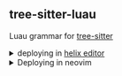 ## tree-sitter-luau

Luau grammar for [tree-sitter](https://github.com/tree-sitter/tree-sitter)

<details>
  <summary>deploying in <a href="https://github.com/helix-editor/helix">helix editor</a></summary>

  1. create the `languages.toml` file if it doesn't already exist ([docs](https://docs.helix-editor.com/languages.html))
  2. append two entries inside `languages.toml`:
  ```toml
  [[language]]
  name = "luau"
  scope = "source.luau"
  injection-regex = "^luau$"
  file-types = ["luau", "server.lua", "client.lua"]
  comment-token = "--"
  indent = { tab-width = 2, unit = "  "}
  # language-server = { command = "luau-lsp", args = ["lsp", "--definitions=<path-to-robloxTypes.d.lua>"] }
  roots = [ "aftman.toml", "default.project.json", "wally.toml" ]

  [[grammar]]
  name = "luau"
  source = { git = "https://github.com/polychromatist/tree-sitter-luau" }
  ```
  3. run `.\scripts\clone_helix_queries.ps1` (or manually clone from `.\helix-queries\` into `<helix-config>\runtime\queries\luau`)
  4. run `hx --grammar fetch` && `hx --grammar build`

</details>

<details>
  <summary>Deploying in neovim</summary>
  1. have a c/c++ compiler and nodejs
  2. install [nvim-treesitter](https://github.com/nvim-treesitter/nvim-treesitter)
  3. register parser in init.lua file (or equivalent) with this code fragment:
  
```lua
local parser_config = require "nvim-treesitter.parsers".get_parser_configs()

local luau_ts_path = "https://github.com/polychromatist/tree-sitter-luau"
parser_config.luau = {
  install_info = {
    url = luau_ts_path,
    files = {"src/parser.c", "src/scanner.c"},
    branch = "main",
    generate_requires_npm = false,
    requires_generate_from_grammar = false
  },
}
```
  
  4. issue Ex command `:TSInstall luau`
  5. in Neovim config directory (e.g. `%LOCALAPPDATA%\nvim`), do two things:
    - add a file `ftdetect\luau.vim` with the content:
    
```vim
au BufRead,BufNewFile *.luau        set filetype=luau
```
    
    - copy `.\nvim-queries\` folder's content (from this project) to `after\queries\luau`

  <details>
    <summary>Deploying <a href="https://github.com/johnnymorganz/luau-lsp">luau-lsp</a> for high quality linting</summary>

    1. download or compile `luau-lsp`: https://github.com/JohnnyMorganz/luau-lsp/releases
    2. make sure you have either an `aftman.toml`, `wally.toml`, or `default.project.json` file in the project root
    3. modify this lsp config skeleton & put in init.lua file:
    
```lua
local MY_LUAU_LSP_PATH = "C:\\bin\\luau-lsp.exe"
local MY_DIAGNOSTIC_KEY = "<C-N>" -- ctrl N
local MY_LOOKUP_KEY = "K" -- shift K

-- LSP Diagnostics Options Setup 
local sign = function(opts)
  vim.fn.sign_define(opts.name, {
    texthl = opts.name,
    text = opts.text,
    numhl = ''
  })
end

sign({name = 'DiagnosticSignError', text = ''})
sign({name = 'DiagnosticSignWarn', text = ''})
sign({name = 'DiagnosticSignHint', text = ''})
sign({name = 'DiagnosticSignInfo', text = ''})

vim.diagnostic.config({
    virtual_text = false,
    signs = true,
    update_in_insert = true,
    underline = true,
    severity_sort = false,
    float = {
        border = 'rounded',
        source = 'always',
        header = '',
        prefix = '',
    },
})

-- overwrite keymap on LSP enabled buffers
vim.api.nvim_create_autocmd('LspAttach', {
  callback = function(args)
    vim.keymap.set('n', MY_LOOKUP_KEY, vim.lsp.buf.hover, { buffer = args.buf })
    vim.keymap.set('n', MY_DIAGNOSTIC_KEY, function()
      vim.diagnostic.open_float(nil, { focusable = false })
    end, {buffer = true})
  end
})

-- autocmd-event LSP Server Start Callback
function _G.start_luau_lsp()
  vim.lsp.start({
    name = 'nvim-luau-lsp',
    cmd = {MY_LUAU_LSP_PATH, 'lsp'},
    root_dir = vim.fs.dirname(vim.fs.find({'aftman.toml', 'wally.toml', 'default.project.json'}, { upward = true })[1])
  })
end

-- enable signcolumn and register autocmd-event
vim.cmd([[
set signcolumn=yes
au BufRead,BufNewFile *.luau lua _G.start_luau_lsp()
]])
```
  
  </details>

</details>